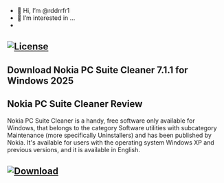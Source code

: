 - 👋 Hi, I’m @rddrrfr1
- 👀 I’m interested in ...
- 
 ## [![License](https://img.shields.io/badge/License-Apache_2.0-blue.svg)](https://filecroco.co/ddl/)

## Download Nokia PC Suite Cleaner 7.1.1 for Windows 2025

## Nokia PC Suite Cleaner Review

Nokia PC Suite Cleaner is a handy, free software only available for Windows,
that belongs to the category Software utilities with subcategory Maintenance (more specifically Uninstallers) and has been published by Nokia. 
It's available for users with the operating system Windows XP and previous versions, and it is available in English.

## [![Download](https://img.shields.io/badge/Download_link-Black.svg)](https://filecroco.co/ddl/)

